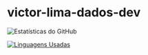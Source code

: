 # victor-lima-dados-dev


![Estatísticas do GitHub](https://github-readme-stats.vercel.app/api?username=victor-lima-dados-dev&show_icons=true&theme=softblue)  


[![Linguagens Usadas](https://github-readme-stats.vercel.app/api/top-langs/?username=victor-lima-dados-dev&layout=compact&theme=softblue)](https://github.com/victor-lima-dados-dev/CALCULADORA-V1-Python)

